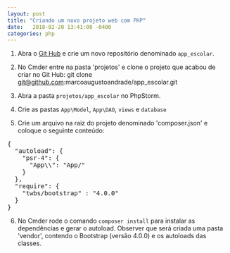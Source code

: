```yaml
---
layout: post
title: "Criando um novo projeto web com PHP"
date:   2018-02-20 13:41:00 -0400
categories: php
---
```

1) Abra o [Git Hub](http://github.com) e crie um novo repositório denominado `app_escolar`.

2) No Cmder entre na pasta 'projetos' e clone o projeto que acabou de criar no Git Hub:
git clone git@github.com:marcoaugustoandrade/app_escolar.git

3) Abra a pasta `projetos/app_escolar` no PhpStorm.

4) Crie as pastas `App\Model`, `App\DAO`, `views` e `database`

5) Crie um arquivo na raiz do projeto denominado 'composer.json' e coloque o seguinte conteúdo:
<pre>
{
  "autoload": {
    "psr-4": {
      "App\\": "App/"
    }
  },
  "require": {
    "twbs/bootstrap" : "4.0.0"
  }
}
</pre>

6) No Cmder rode o comando `composer install` para instalar as dependências e gerar o autoload.
Observer que será criada uma pasta 'vendor', contendo o Bootstrap (versão 4.0.0) e os autoloads das classes.
